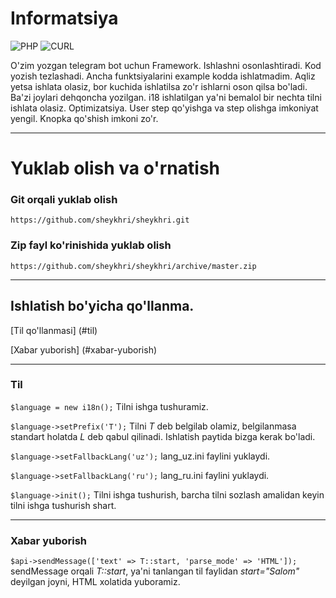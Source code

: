 # Informatsiya

![PHP](https://img.shields.io/badge/php-%3E%3D7.0-8892bf.svg)
![CURL](https://img.shields.io/badge/cURL-required-green.svg)

O'zim yozgan telegram bot uchun Framework. Ishlashni osonlashtiradi. Kod yozish tezlashadi. Ancha funktsiyalarini example kodda ishlatmadim. Aqliz yetsa ishlata olasiz, bor kuchida ishlatilsa zo'r ishlarni oson qilsa bo'ladi. Ba'zi joylari dehqoncha yozilgan.  i18 ishlatilgan ya'ni bemalol bir nechta tilni ishlata olasiz. Optimizatsiya. User step qo'yishga va step olishga imkoniyat yengil. Knopka qo'shish imkoni zo'r.

-------

# Yuklab olish va o'rnatish
### Git orqali yuklab olish
```https://github.com/sheykhri/sheykhri.git```
### Zip fayl ko'rinishida yuklab olish
```https://github.com/sheykhri/sheykhri/archive/master.zip```

-------

## Ishlatish bo'yicha qo'llanma.
[Til qo'llanmasi] (#til)

[Xabar yuborish] (#xabar-yuborish)

-------
### **Til**
```$language = new i18n();```
Tilni ishga tushuramiz.

```$language->setPrefix('T');```
Tilni *T* deb belgilab olamiz, belgilanmasa standart holatda *L* deb qabul qilinadi. Ishlatish paytida bizga kerak bo'ladi.

```$language->setFallbackLang('uz');```
lang_uz.ini faylini yuklaydi.

```$language->setFallbackLang('ru');```
lang_ru.ini faylini yuklaydi.

```$language->init();```
Tilni ishga tushurish, barcha tilni sozlash amalidan keyin tilni ishga tushurish shart.

-------
### **Xabar yuborish**
```$api->sendMessage(['text' => T::start, 'parse_mode' => 'HTML']);```
sendMessage orqali *T::start*, ya'ni tanlangan til faylidan *start="Salom"* deyilgan joyni, HTML xolatida yuboramiz.